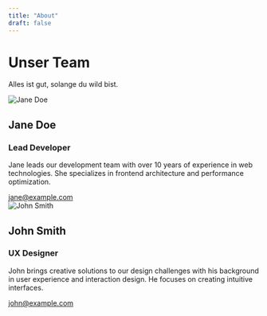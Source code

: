 ```yaml
---
title: "About"
draft: false
---
```

<div class="page-title-container">
    <h1 class="page-title">Unser Team</h1>
    <p class="page-subtitle">Alles ist gut, solange du wild bist.</p>
  </div>

<section class="team-container">
    <div class="team-grid">
      <div class="team-card">
        <div class="card-image">
          <img src="https://placehold.co/400.webp?text=600%20x%20600\nwebp" alt="Jane Doe">
        </div>
        <div class="card-content">
          <h2 class="member-name">Jane Doe</h2>
          <h3 class="member-role">Lead Developer</h3>
          <p class="member-description">
            Jane leads our development team with over 10 years of experience in web technologies. She specializes in
            frontend architecture and performance optimization.
          </p>
          <a href="mailto:jane@example.com" class="member-email">
            jane@example.com
          </a>
        </div>
      </div>
      <div class="team-card">
        <div class="card-image">
          <img src="https://placehold.co/400.webp?text=600%20x%20600\nwebp" alt="John Smith">
        </div>
        <div class="card-content">
          <h2 class="member-name">John Smith</h2>
          <h3 class="member-role">UX Designer</h3>
          <p class="member-description">
            John brings creative solutions to our design challenges with his background in user experience and
            interaction design. He focuses on creating intuitive interfaces.
          </p>
          <a href="mailto:john@example.com" class="member-email">
            john@example.com
          </a>
        </div>
      </div>
    </div>
  </section>